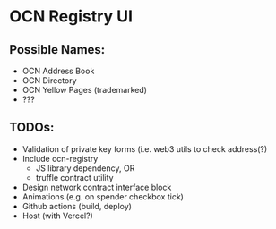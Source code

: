 # OCN Registry UI

## Possible Names:
- OCN Address Book
- OCN Directory
- OCN Yellow Pages (trademarked)
- ???

## TODOs:
- Validation of private key forms (i.e. web3 utils to check address(?)
- Include ocn-registry
    - JS library dependency, OR
    - truffle contract utility
- Design network contract interface block
- Animations (e.g. on spender checkbox tick)
- Github actions (build, deploy)
- Host (with Vercel?)
